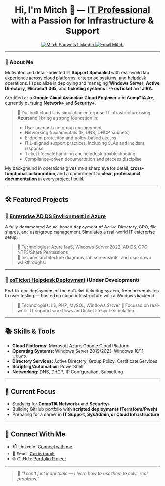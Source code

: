 <h1 align="center">Hi, I'm Mitch 👋 — <a href="https://linkedin.com/in/mitch-pauwels">IT Professional</a> with a Passion for Infrastructure & Support</h1>

<p align="center">
  <a href="https://linkedin.com/in/mitch-pauwels">
    <img src="https://img.shields.io/badge/LinkedIn-Mitch%20Pauwels-blue?style=flat&logo=linkedin" alt="Mitch Pauwels LinkedIn" />
  </a>
  <a href="mailto:mitch.pauwels@proton.me">
    <img src="https://img.shields.io/badge/Email-Contact%20Me-red?style=flat&logo=gmail" alt="Email Mitch" />
  </a>
</p>

---

### 🚀 About Me

Motivated and detail-oriented **IT Support Specialist** with real-world lab experience across cloud platforms, enterprise systems, and helpdesk operations. I specialize in deploying and managing **Windows Server**, **Active Directory**, **Microsoft 365**, and **ticketing systems** like **osTicket** and **JIRA**.

Certified as a **Google Cloud Associate Cloud Engineer** and **CompTIA A+**, currently pursuing **Network+** and **Security+**.

> 🔧 I’ve built cloud labs simulating enterprise IT infrastructure using **Azure**and I bring a strong foundation in:
> - User account and group management  
> - Networking fundamentals (IP, DNS, DHCP, subnets)  
> - Endpoint protection and policy-based access  
> - ITIL-aligned support practices, including SLAs and incident response  
> - Ticket lifecycle handling and helpdesk troubleshooting  
> - Compliance-driven documentation and process discipline

My background in operations gives me a sharp eye for detail, **cross-functional collaboration**, and a commitment to **clear, professional documentation** in every project I build.

---

## 🛠️ Featured Projects

### 🔹 [Enterprise AD DS Environment in Azure](https://github.com/Mitch-Pauwels/Azure-AD-Domain-Lab)
A fully documented Azure-based deployment of Active Directory, GPO, file shares, and user/group management. Simulates a real-world IT enterprise setup.

> 🔧 Technologies: Azure IaaS, Windows Server 2022, AD DS, GPO, NTFS/Share Permissions  
> 📸 Includes architecture diagrams, lab screenshots, and markdown walkthroughs.

---

### 🔹 [osTicket Helpdesk Deployment](https://github.com/yourusername/osticket-lab) (Under Development)
End-to-end deployment of the osTicket ticketing system, from prerequisites to user testing — hosted on cloud infrastructure with a Windows backend.

> 🔧 Technologies: IIS, PHP, MySQL, Windows Server
> 🎯 Focused on real-world IT support workflows and ticket lifecycle simulation.

---

## 📚 Skills & Tools

- **Cloud Platforms:** Microsoft Azure, Google Cloud Platform
- **Operating Systems:** Windows Server 2019/2022, Windows 10/11, Ubuntu  
- **Directory Services:** Active Directory, Group Policy, Certificate Services  
- **Scripting/Automation:** PowerShell  
- **Networking:** DNS, DHCP, IP Configuration, Subnetting  

---

## 📌 Current Focus

- Studying for **CompTIA Network+** and **Security+**
- Building GitHub portfolio with **scripted deployments (Terraform/Pwsh)**
- Preparing for a career in **IT Support, SysAdmin, or Cloud Infrastructure**

---

## 🤝 Connect With Me

- 📫 LinkedIn: [Connect with me](https://linkedin.com/in/mitch-pauwels)
- 📧 Email: [Get in touch](mitch.pauwels@proton.me)
- 🌐 GitHub: [Portfolio Project](https://github.com/mitch-pauwels)

---

> 🧠 *“I don't just learn tools — I learn how to use them to solve real problems.”*


